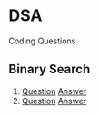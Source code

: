# DSA
Coding Questions
## Binary Search
1. [Question](https://leetcode.com/problems/find-first-and-last-position-of-element-in-sorted-array/) [Answer]()</br>
2. [Question](https://www.geeksforgeeks.org/count-number-of-occurrences-or-frequency-in-a-sorted-array/) [Answer]()</br>
